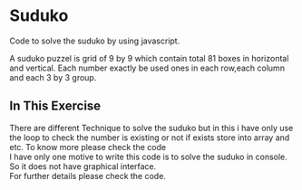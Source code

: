 # Suduko
Code to solve the suduko by using javascript.

A suduko puzzel is grid of 9 by 9 which contain total 81 boxes in horizontal and vertical. Each number exactly be used ones in each row,each column and each 3 by 3 group.

## **In This Exercise** <br />
There are different Technique to solve the suduko but in this i have only use the loop to check the number is existing or not if exists store into array and etc. To know more please check the code<br />
I have only one motive to write this code is to solve the suduko in console. So it does not have graphical interface. <br />
For further details please check the code.
